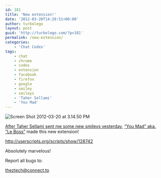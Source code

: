 ```yaml
---
id: 181
title: 'New extension!'
date: '2012-03-20T14:20:51+00:00'
author: turbolego
layout: post
guid: 'http://turbolego.com/?p=181'
permalink: /new-extension/
categories:
    - 'Chat Codes'
tags:
    - chat
    - chrome
    - codes
    - extension
    - facebook
    - firefox
    - google
    - smiley
    - smileys
    - 'Taher Sellami'
    - 'You Mad'
---
```


![](https://turbolego.com/wp-content/uploads/2012/03/Screen-Shot-2012-03-20-at-3.14.50-PM.png "Screen Shot 2012-03-20 at 3.14.50 PM")

[After Taher Sellami sent me some new smileys yesterday](https://turbolego.com/awesome-new-small-smileys/ "Awesome New Smileys!"), [“You Mad” aka. “Le Boss”](http://www.facebook.com/theztech "http://www.facebook.com/theztech") made this new extension!

<http://userscripts.org/scripts/show/128742>

Absolutely marvelous!

Report all bugs to:

[theztech@connect.to](mailto:theztech@connect.to "Send mail to theztech@connect.to")
